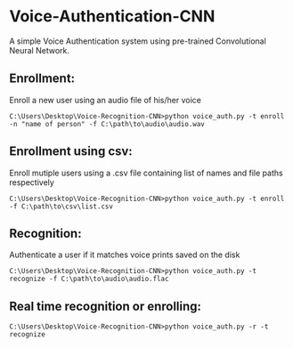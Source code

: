 # Voice-Authentication-CNN
A simple Voice Authentication system using pre-trained Convolutional Neural Network.

## Enrollment:
Enroll a new user using an audio file of his/her voice

``C:\Users\Desktop\Voice-Recognition-CNN>python voice_auth.py -t enroll -n "name of person" -f C:\path\to\audio\audio.wav``

## Enrollment using csv:
Enroll mutiple users using a .csv file containing list of names and file paths respectively

``C:\Users\Desktop\Voice-Recognition-CNN>python voice_auth.py -t enroll -f C:\path\to\csv\list.csv``

 
## Recognition:
Authenticate a user if it matches voice prints saved on the disk

``C:\Users\Desktop\Voice-Recognition-CNN>python voice_auth.py -t recognize -f C:\path\to\audio\audio.flac``

## Real time recognition or enrolling:
``C:\Users\Desktop\Voice-Recognition-CNN>python voice_auth.py -r -t recognize`` 



